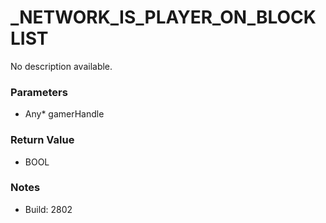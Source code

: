 # _NETWORK_IS_PLAYER_ON_BLOCKLIST

No description available.

### Parameters
* Any* gamerHandle

### Return Value
* BOOL

### Notes
* Build: 2802


